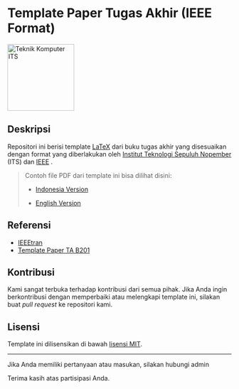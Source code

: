 # Template Paper Tugas Akhir (IEEE Format)

<img src="https://www.its.ac.id/komputer/wp-content/uploads/sites/28/2018/03/image10.png" alt="Teknik Komputer ITS" width="150" height="150">

## Deskripsi

Repositori ini berisi template [LaTeX](https://www.latex-project.org/) dari buku tugas akhir yang disesuaikan dengan format yang diberlakukan oleh [Institut Teknologi Sepuluh Nopember](https://www.its.ac.id/) (ITS) dan [IEEE](https://www.ieee.org/conferences/publishing/templates.html) .

> Contoh file PDF dari template ini bisa dilihat disini:
>
> - [Indonesia Version](https://lab-b300-miot.github.io/paper-drone/paper-ta-ina.pdf)
>
> - [English Version](https://lab-b300-miot.github.io/paper-drone/paper-ta-eng.pdf)

## Referensi

- [IEEEtran](https://www.ieee.org/conferences/publishing/templates.html)
- [Template Paper TA B201](https://github.com/b201lab/template-paper-ieee)

## Kontribusi

Kami sangat terbuka terhadap kontribusi dari semua pihak. Jika Anda ingin berkontribusi dengan memperbaiki atau melengkapi template ini, silakan buat _pull request_ ke repositori kami.

## Lisensi

Template ini dilisensikan di bawah [lisensi MIT](LICENSE).

---

Jika Anda memiliki pertanyaan atau masukan, silakan hubungi admin

Terima kasih atas partisipasi Anda.
